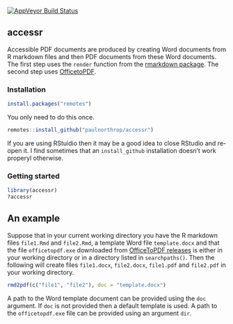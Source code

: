 
<!-- README.md is generated from README.Rmd. Please edit that file -->

[![AppVeyor Build
Status](https://ci.appveyor.com/api/projects/status/github/paulnorthrop/stat0002?branch=master&svg=true)](https://ci.appveyor.com/project/paulnorthrop/stat0002)

## accessr

Accessible PDF documents are produced by creating Word documents from R
markdown files and then PDF documents from these Word documents. The
first step uses the `render` function from the [rmarkdown
package](https://cran.r-project.org/package=rmarkdown). The second step
uses [OfficetoPDF](https://github.com/cognidox/OfficeToPDF).

### Installation

``` r
install.packages("remotes")
```

You only need to do this once.

``` r
remotes::install_github("paulnorthrop/accessr")
```

If you are using RStuidio then it may be a good idea to close RStudio
and re-open it. I find sometimes that an `install_github` installation
doesn’t work properyl otherwise.

### Getting started

``` r
library(accessr)
?accessr
```

## An example

Suppose that in your current working directory you have the R markdown
files `file1.Rmd` and `file2.Rmd`, a template Word file `template.docx`
and that the file `officetopdf.exe` downloaded from [OfficeToPDF
releases](https://github.com/cognidox/OfficeToPDF/releases) is either in
your working directory or in a directory listed in `searchpaths()`. Then
the following will create files `file1.docx`, `file2.docx`, `file1.pdf`
and `file2.pdf` in your working directory.

``` r
rmd2pdf(c("file1", "file2"), doc = "template.docx")
```

A path to the Word template document can be provided using the `doc`
argument. If `doc` is not provided then a default template is used. A
path to the `officetopdf.exe` file can be provided using an argument
`dir`.
